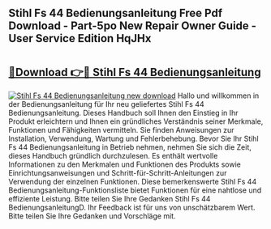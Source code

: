 ## Stihl Fs 44 Bedienungsanleitung Free Pdf Download - Part-5po New Repair Owner Guide - User Service Edition HqJHx

# <h2><a href="http://df1lct.blite.top/?on=Stihl+Fs+44+Bedienungsanleitung">🔗Download 👉🔴 Stihl Fs 44 Bedienungsanleitung</a></h2>

[![Stihl Fs 44 Bedienungsanleitung new download](https://i.imgur.com/lujVjoI.png)](http://df1lct.blite.top/?on=Stihl+Fs+44+Bedienungsanleitung)
Hallo und willkommen in der Bedienungsanleitung für Ihr neu geliefertes Stihl Fs 44 Bedienungsanleitung. Dieses Handbuch soll Ihnen den Einstieg in Ihr Produkt erleichtern und Ihnen ein gründliches Verständnis seiner Merkmale, Funktionen und Fähigkeiten vermitteln. Sie finden Anweisungen zur Installation, Verwendung, Wartung und Fehlerbehebung. Bevor Sie Ihr Stihl Fs 44 Bedienungsanleitung in Betrieb nehmen, nehmen Sie sich die Zeit, dieses Handbuch gründlich durchzulesen. Es enthält wertvolle Informationen zu den Merkmalen und Funktionen des Produkts sowie Einrichtungsanweisungen und Schritt-für-Schritt-Anleitungen zur Verwendung der einzelnen Funktionen. Diese bemerkenswerte Stihl Fs 44 Bedienungsanleitung-Funktionsliste bietet Funktionen für eine nahtlose und effiziente Leistung. Bitte teilen Sie Ihre Gedanken Stihl Fs 44 BedienungsanleitungD. Ihr Feedback ist für uns von unschätzbarem Wert. Bitte teilen Sie Ihre Gedanken und Vorschläge mit.
